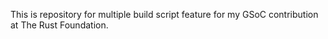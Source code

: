 This is repository for multiple build script feature for my GSoC contribution at The Rust Foundation.